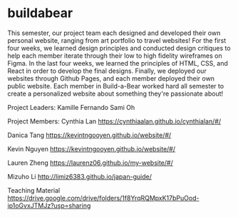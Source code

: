 # buildabear

This semester, our project team each designed and developed their own personal website, ranging from art portfolio to travel websites!  For the first four weeks, we learned design principles and conducted design critiques to help each member iterate through their low to high fidelity wireframes on Figma.  In the last four weeks, we learned the principles of HTML, CSS, and React in order to develop the final designs.  Finally, we deployed our websites through Github Pages, and each member deployed their own public website.  Each member in Build-a-Bear worked hard all semester to create a personalized website about something they're passionate about!

Project Leaders:
  Kamille Fernando
  Sami Oh
  
Project Members:
  Cynthia Lan
    https://cynthiaalan.github.io/cynthialan/#/
  
  Danica Tang
    https://kevintngooyen.github.io/website/#/
  
  Kevin Nguyen
    https://kevintngooyen.github.io/website/#/
  
  Lauren Zheng
    https://laurenz06.github.io/my-website/#/
  
  Mizuho Li
    http://limiz6383.github.io/japan-guide/
    
    
 Teaching Material
    https://drive.google.com/drive/folders/1f8YrqRQMpxK17bPuOod-ip1oGvxJTMJz?usp=sharing
